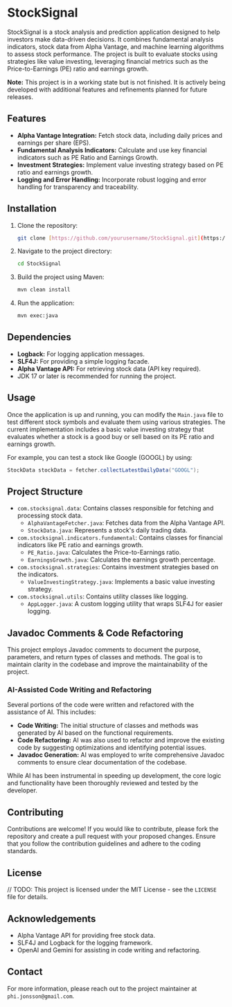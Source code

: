 # StockSignal

StockSignal is a stock analysis and prediction application designed to help investors make data-driven decisions. It combines fundamental analysis indicators, stock data from Alpha Vantage, and machine learning algorithms to assess stock performance. The project is built to evaluate stocks using strategies like value investing, leveraging financial metrics such as the Price-to-Earnings (PE) ratio and earnings growth.

**Note:** This project is in a working state but is not finished. It is actively being developed with additional features and refinements planned for future releases.

## Features

* **Alpha Vantage Integration:** Fetch stock data, including daily prices and earnings per share (EPS).
* **Fundamental Analysis Indicators:** Calculate and use key financial indicators such as PE Ratio and Earnings Growth.
* **Investment Strategies:** Implement value investing strategy based on PE ratio and earnings growth.
* **Logging and Error Handling:** Incorporate robust logging and error handling for transparency and traceability.

## Installation

1.  Clone the repository:
    ```bash
    git clone [https://github.com/yourusername/StockSignal.git](https://github.com/yourusername/StockSignal.git)
    ```
2.  Navigate to the project directory:
    ```bash
    cd StockSignal
    ```
3.  Build the project using Maven:
    ```bash
    mvn clean install
    ```
4.  Run the application:
    ```bash
    mvn exec:java
    ```

## Dependencies

* **Logback:** For logging application messages.
* **SLF4J:** For providing a simple logging facade.
* **Alpha Vantage API:** For retrieving stock data (API key required).
* JDK 17 or later is recommended for running the project.

## Usage

Once the application is up and running, you can modify the `Main.java` file to test different stock symbols and evaluate them using various strategies. The current implementation includes a basic value investing strategy that evaluates whether a stock is a good buy or sell based on its PE ratio and earnings growth.

For example, you can test a stock like Google (GOOGL) by using:

```java
StockData stockData = fetcher.collectLatestDailyData("GOOGL");
```

## Project Structure

* `com.stocksignal.data`: Contains classes responsible for fetching and processing stock data.
    * `AlphaVantageFetcher.java`: Fetches data from the Alpha Vantage API.
    * `StockData.java`: Represents a stock's daily trading data.
* `com.stocksignal.indicators.fundamental`: Contains classes for financial indicators like PE ratio and earnings growth.
    * `PE_Ratio.java`: Calculates the Price-to-Earnings ratio.
    * `EarningsGrowth.java`: Calculates the earnings growth percentage.
* `com.stocksignal.strategies`: Contains investment strategies based on the indicators.
    * `ValueInvestingStrategy.java`: Implements a basic value investing strategy.
* `com.stocksignal.utils`: Contains utility classes like logging.
    * `AppLogger.java`: A custom logging utility that wraps SLF4J for easier logging.

## Javadoc Comments & Code Refactoring

This project employs Javadoc comments to document the purpose, parameters, and return types of classes and methods. The goal is to maintain clarity in the codebase and improve the maintainability of the project.

### AI-Assisted Code Writing and Refactoring

Several portions of the code were written and refactored with the assistance of AI. This includes:

* **Code Writing:** The initial structure of classes and methods was generated by AI based on the functional requirements.
* **Code Refactoring:** AI was also used to refactor and improve the existing code by suggesting optimizations and identifying potential issues.
* **Javadoc Generation:** AI was employed to write comprehensive Javadoc comments to ensure clear documentation of the codebase.

While AI has been instrumental in speeding up development, the core logic and functionality have been thoroughly reviewed and tested by the developer.

## Contributing

Contributions are welcome! If you would like to contribute, please fork the repository and create a pull request with your proposed changes. Ensure that you follow the contribution guidelines and adhere to the coding standards.

## License

// TODO: This project is licensed under the MIT License - see the `LICENSE` file for details.

## Acknowledgements

* Alpha Vantage API for providing free stock data.
* SLF4J and Logback for the logging framework.
* OpenAI and Gemini for assisting in code writing and refactoring.

## Contact

For more information, please reach out to the project maintainer at `phi.jonsson@gmail.com`.
